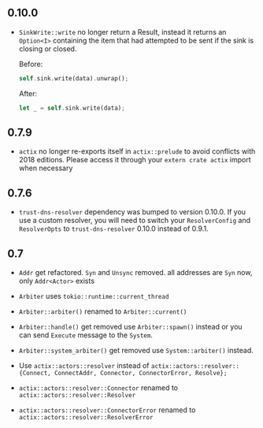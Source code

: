 ## 0.10.0

- `SinkWrite::write` no longer return a Result, instead it returns an `Option<I>` containing the item that had attempted to be sent if the sink is closing or closed.

  Before:

  ```rust
  self.sink.write(data).unwrap();
  ```

  After:

  ```rust
  let _ = self.sink.write(data);
  ```

## 0.7.9

- `actix` no longer re-exports itself in `actix::prelude` to avoid conflicts with 2018 editions. Please access it through your `extern crate actix` import when necessary

## 0.7.6

- `trust-dns-resolver` dependency was bumped to version 0.10.0. If you use a custom resolver, you will need to switch your `ResolverConfig` and `ResolverOpts` to `trust-dns-resolver` 0.10.0 instead of 0.9.1.

## 0.7

- `Addr` get refactored. `Syn` and `Unsync` removed. all addresses are `Syn` now, only `Addr<Actor>` exists

- `Arbiter` uses `tokio::runtime::current_thread`

- `Arbiter::arbiter()` renamed to `Arbiter::current()`

- `Arbiter::handle()` get removed use `Arbiter::spawn()` instead or you can send `Execute` message to the `System`.

- `Arbiter::system_arbiter()` get removed use `System::arbiter()` instead.

- Use `actix::actors::resolver` instead of `actix::actors::resolver::{Connect, ConnectAddr, Connector, ConnectorError, Resolve};`

- `actix::actors::resolver::Connector` renamed to `actix::actors::resolver::Resolver`

- `actix::actors::resolver::ConnectorError` renamed to `actix::actors::resolver::ResolverError`
